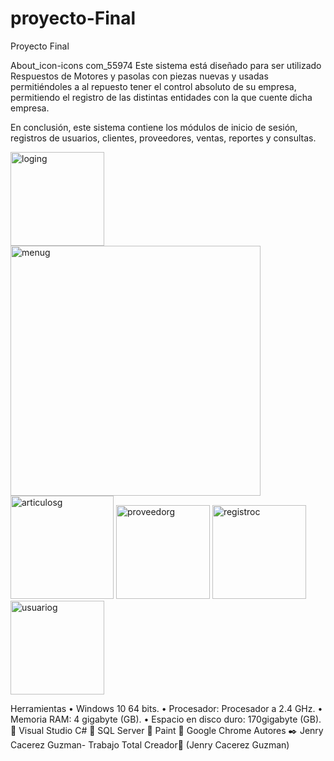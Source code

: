 # proyecto-Final


Proyecto Final

About_icon-icons com_55974
Este sistema está diseñado para ser utilizado Respuestos de Motores y pasolas con piezas nuevas y usadas permitiéndoles a al repuesto tener el control absoluto de su empresa, permitiendo el registro de las distintas entidades con la que cuente dicha empresa.

En conclusión, este sistema contiene los módulos de inicio de sesión, registros de usuarios, clientes,  proveedores, ventas, reportes y consultas.

<img width="150" alt="loging" src="https://user-images.githubusercontent.com/54563282/69565002-f572ff00-0fab-11ea-997b-06be91fd7868.png">


<img width="400" alt="menug" src="https://user-images.githubusercontent.com/54563282/69565254-8053f980-0fac-11ea-916a-e8f7d4b19677.png">


<img width="165" alt="articulosg" src="https://user-images.githubusercontent.com/54563282/69565307-9d88c800-0fac-11ea-9ece-f962add291ac.png">


<img width="150" alt="proveedorg" src="https://user-images.githubusercontent.com/54563282/69565366-be511d80-0fac-11ea-8e2e-516df2385401.png">


<img width="150" alt="registroc" src="https://user-images.githubusercontent.com/54563282/69565431-dde84600-0fac-11ea-975f-4dea8b8a4314.png">


<img width="150" alt="usuariog" src="https://user-images.githubusercontent.com/54563282/69565494-fbb5ab00-0fac-11ea-9eea-aef7b47acc02.png">

Herramientas
• Windows 10 64 bits.
• Procesador: Procesador a 2.4 GHz.
• Memoria RAM: 4 gigabyte (GB).
• Espacio en disco duro: 170gigabyte (GB).
 Visual Studio C#
 SQL Server
 Paint
 Google Chrome
Autores ✒️
Jenry Cacerez Guzman- Trabajo Total
Creador📄
 (Jenry Cacerez Guzman)

